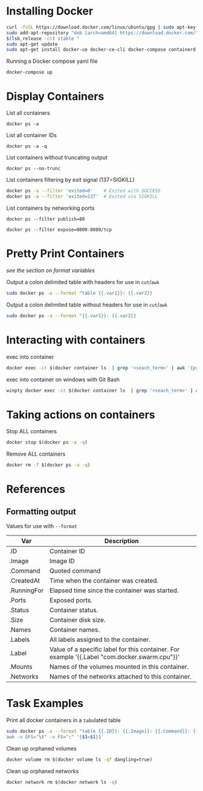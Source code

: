 # Installing Docker
```bash
curl -fsSL https://download.docker.com/linux/ubuntu/gpg | sudo apt-key add -
sudo add-apt-repository "deb [arch=amd64] https://download.docker.com/linux/ubuntu \
$(lsb_release -cs) stable "
sudo apt-get update
sudo apt-get install docker-ce docker-ce-cli docker-compose containerd.io -y
```
Running a Docker compose yaml file
```
docker-compose up
```

# Display Containers

List all containers
```
docker ps -a
```

List all container IDs
```
docker ps -a -q
```

List containers without truncating output
```
docker ps --no-trunc
```

List containers filtering by exit signal (137=SIGKILL)
```bash
docker ps -a --filter 'exited=0'    # Exited with SUCCESS
docker ps -a --filter 'exited=137'  # Exited via SIGKILL
```

List containers by networking ports
```
docker ps --filter publish=80

docker ps --filter expose=8000-8080/tcp
```

# Pretty Print Containers

*see the section on format variables*

Output a colon delimited table with headers for use in `cut`/`awk`
```bash
sudo docker ps -a --format "table {{.var1}}: {{.var2}}
```

Output a colon delimited table without headers for use in `cut`/`awk`
```bash
sudo docker ps -a --format "{{.var1}}: {{.var2}}
```

# Interacting with containers
exec into container
```bash
docker exec -it $(docker container ls  | grep '<seach_term>' | awk '{print $1}') bash
```
exec into container on windows with Git Bash
```bash
winpty docker exec -it $(docker container ls  | grep '<seach_term>' | awk '{print $1}') bash
```

# Taking actions on containers
Stop ALL containers
```bash
docker stop $(docker ps -a -q)
```

Remove ALL containers
```bash
docker rm -f $(docker ps -a -q)
```

# References

## Formatting output
Values for use with `--format`

| Var | Description |
| -- | -- |
| .ID | Container ID |
| .Image | Image ID |
| .Command | Quoted command |
| .CreatedAt | Time when the container was created. |
| .RunningFor | Elapsed time since the container was started. |
| .Ports | Exposed ports. |
| .Status | Container status. |
| .Size | Container disk size. |
| .Names | Container names. |
| .Labels | All labels assigned to the container. |
| .Label | Value of a specific label for this container. For example '{{.Label "com.docker.swarm.cpu"}}' |
| .Mounts | Names of the volumes mounted in this container. |
| .Networks | Names of the networks attached to this container. |



# Task Examples

Print all docker containers in a `tab`ulated table
```bash
sudo docker ps -a --format "table {{.ID}}: {{.Image}}: {{.Command}}: {{.Status}}: {{.Ports}}: {{.Names}} | \
awk -v OFS="\t" -v FS=":" '{$1=$1}1'
```

Clean up orphaned volumes
```bash
docker volume rm $(docker volume ls -qf dangling=true)
```

Clean up orphaned networks
```bash
docker network rm $(docker network ls -q)
```

